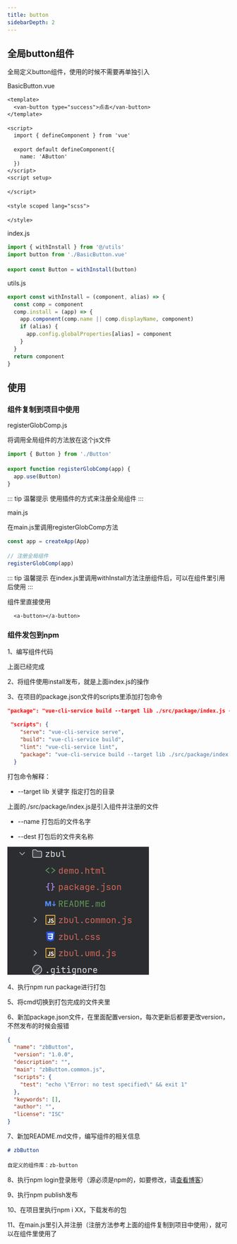 ```yaml
---
title: button                  
sidebarDepth: 2
---
```


## 全局button组件

全局定义button组件，使用的时候不需要再单独引入

BasicButton.vue

```vue
<template>
  <van-button type="success">点击</van-button>
</template>

<script>
  import { defineComponent } from 'vue'

  export default defineComponent({
    name: 'AButton'
  })
</script>
<script setup>

</script>

<style scoped lang="scss">

</style>

```

index.js

```js
import { withInstall } from '@/utils'
import button from './BasicButton.vue'

export const Button = withInstall(button)

```

utils.js

```js
export const withInstall = (component, alias) => {
  const comp = component
  comp.install = (app) => {
    app.component(comp.name || comp.displayName, component)
    if (alias) {
      app.config.globalProperties[alias] = component
    }
  }
  return component
}
```

## 使用

### 组件复制到项目中使用

registerGlobComp.js

将调用全局组件的方法放在这个js文件
```js
import { Button } from './Button'

export function registerGlobComp(app) {
  app.use(Button)
}
```

::: tip 温馨提示
使用插件的方式来注册全局组件
:::

main.js

在main.js里调用registerGlobComp方法

```js
const app = createApp(App)

// 注册全局组件
registerGlobComp(app)
```

::: tip 温馨提示
在index.js里调用withInstall方法注册组件后，可以在组件里引用后使用
:::

组件里直接使用

```vue
  <a-button></a-button>
```

### 组件发包到npm

1、编写组件代码

上面已经完成

2、将组件使用install发布，就是上面index.js的操作

3、在项目的package.json文件的scripts里添加打包命令

```json
"package": "vue-cli-service build --target lib ./src/package/index.js --name zbul --dest zbul"
```

```json
 "scripts": {
    "serve": "vue-cli-service serve",
    "build": "vue-cli-service build",
    "lint": "vue-cli-service lint",
    "package": "vue-cli-service build --target lib ./src/package/index.js --name zbButton --dest zbButton"
  }
```

打包命令解释：

* --target lib 关键字 指定打包的目录

上面的./src/package/index.js是引入组件并注册的文件

* --name 打包后的文件名字

* --dest 打包后的文件夹名称

![Image text](../../.vuepress/public/vue/global/button/01.png)

4、执行npm run package进行打包

5、将cmd切换到打包完成的文件夹里

6、新加package.json文件，在里面配置version，每次更新后都要更改version，不然发布的时候会报错

```json
{
  "name": "zbButton",
  "version": "1.0.0",
  "description": "",
  "main": "zbButton.common.js",
  "scripts": {
    "test": "echo \"Error: no test specified\" && exit 1"
  },
  "keywords": [],
  "author": "",
  "license": "ISC"
}
```

7、新加README.md文件，编写组件的相关信息

```md
# zbButton

自定义的组件库：zb-button

```

8、执行npm login登录账号（源必须是npm的，如要修改，请[查看博客](https://zhaobao1830.github.io/zhaobao1830-notes/fronKnowledge/node/#%E4%BD%BF%E7%94%A8nrm)）

9、执行npm publish发布

10、在项目里执行npm i XX，下载发布的包

11、在main.js里引入并注册（注册方法参考上面的组件复制到项目中使用），就可以在组件里使用了
